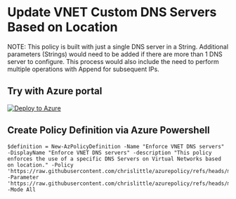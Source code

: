 # Update VNET Custom DNS Servers Based on Location
NOTE: This policy is built with just a single DNS server in a String.  Additional parameters (Strings) would need to be added if there are more than 1 DNS server to configure. This process would also include the need to perform multiple operations with Append for subsequent IPs.

## Try with Azure portal
[![Deploy to Azure](https://aka.ms/deploytoazurebutton)](https://portal.azure.com/#blade/Microsoft_Azure_Policy/CreatePolicyDefinitionBlade/uri/https%3A%2F%2Fraw.githubusercontent.com%2Fchrislittle%2Fazurepolicy%2Frefs%2Fheads%2Fmain%2Ftestdns%2Fazurepolicy.json)

## Create Policy Definition via Azure Powershell
```
$definition = New-AzPolicyDefinition -Name "Enforce VNET DNS servers" -DisplayName "Enforce VNET DNS servers" -description "This policy enforces the use of a specific DNS Servers on Virtual Networks based on location." -Policy 'https://raw.githubusercontent.com/chrislittle/azurepolicy/refs/heads/main/testdns/azurepolicy.rules.json' -Parameter 'https://raw.githubusercontent.com/chrislittle/azurepolicy/refs/heads/main/testdns/azurepolicy.parameters.json' -Mode All
```

